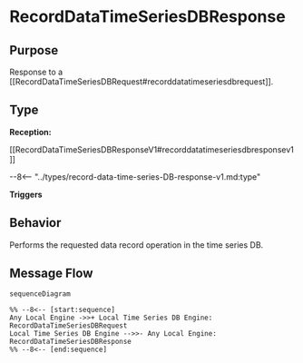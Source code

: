 <div class="message" markdown>


# RecordDataTimeSeriesDBResponse


## Purpose


<!-- --8<-- [start:purpose] -->
Response to a [[RecordDataTimeSeriesDBRequest#recorddatatimeseriesdbrequest]].
<!-- --8<-- [end:purpose] -->

## Type


<!-- --8<-- [start:type] -->
**Reception:**

[[RecordDataTimeSeriesDBResponseV1#recorddatatimeseriesdbresponsev1]]

--8<-- "../types/record-data-time-series-DB-response-v1.md:type"

**Triggers**


<!-- --8<-- [end:type] -->

## Behavior


<!-- --8<-- [start:behavior] -->
Performs the requested data record operation in the time series DB.
<!-- --8<-- [end:behavior] -->


## Message Flow


<!-- --8<-- [start:messages] -->
```mermaid
sequenceDiagram

%% --8<-- [start:sequence]
Any Local Engine ->>+ Local Time Series DB Engine: RecordDataTimeSeriesDBRequest
Local Time Series DB Engine -->>- Any Local Engine: RecordDataTimeSeriesDBResponse
%% --8<-- [end:sequence]
```

<!-- --8<-- [end:messages] -->

</div>
